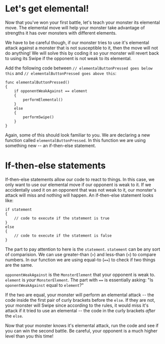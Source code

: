 Let's get elemental!
====================
Now that you've won your first battle, let's teach your monster its elemental move. The elemental move will help your monster take advantage of strengths it has over monsters with different elements. 

We have to be careful though, if our monster tries to use it's elemental attack against a monster that is not susceptible to it, then the move will not do anything! We will solve this by coding it so your monster will revert back to using its Swipe if the opponent is not weak to its elemental.

Add the following code between ```// elementalButtonPressed goes below this``` and ```// elementalButtonPressed goes above this```:

	func elementalButtonPressed()
	{
    	if opponentWeakAgainst == element
    	{
    		performElemental()
    	}
    	else
    	{
      		performSwipe()
    	}
	}

Again, some of this should look familiar to you. We are declaring a new function called ```elementalButtonPressed```. In this function we are using something new -- an if-then-else statement.

If-then-else statements
=======================
If-then-else statements allow our code to react to things. In this case, we only want to use our elemental move if our opponent is weak to it. If we accidentally used it on an opponent that was not weak to it, our monster's attack will miss and nothing will happen. An if-then-else statement looks like:

	if statement
	{
		// code to execute if the statement is true
	}
	else
	{
		// code to execute if the statement is false
	}

The part to pay attention to here is the ```statement```. ```statement``` can be any sort of comparision. We can use greater-than (```>```) and less-than (```<```) to compare numbers. In our function we are using equal-to (```==```) to check if two things are the same. 

```opponentWeakAgainst``` is the ```MonsterElement``` that your opponent is weak to. ```element``` is *your* ```MonsterElement```. The part with ```==``` is essentially asking: "Is ```oponentWeakAgainst``` equal to ```element```?"

If the two are equal, your monster will perform an elemental attack --  the code inside the first pair of curly brackets before the ```else```. If they are not, your monster will Swipe since according to the rules, it would miss it's attack if it tried to use an elemental -- the code in the curly brackets *after* the ```else```.

Now that your monster knows it's elemental attack, run the code and see if you can win the second battle. Be careful, your opponent is a much higher level than you this time!
